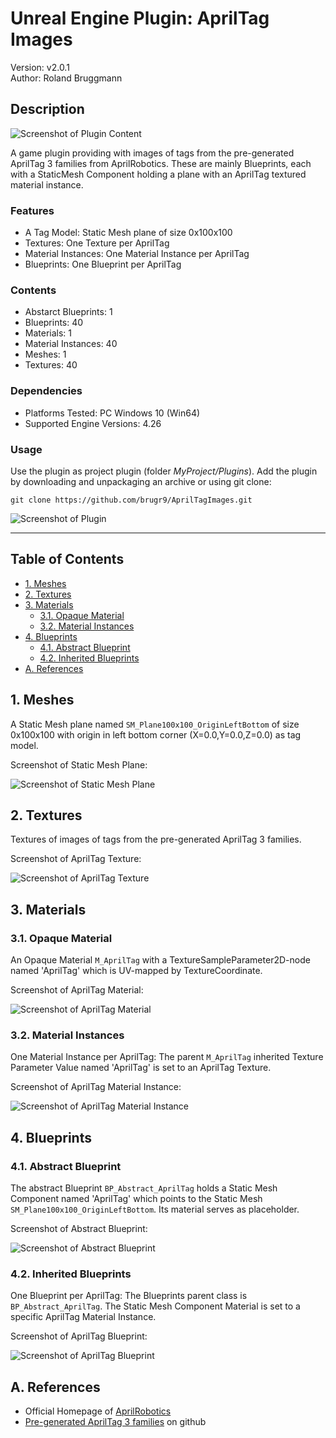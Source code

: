 # Unreal Engine Plugin: AprilTag Images

Version: v2.0.1
<br>Author: Roland Bruggmann

## Description

![Screenshot of Plugin Content](Docs/ScreenshotPluginContent.jpg "Screenshot of Plugin Content")

A game plugin providing with images of tags from the pre-generated AprilTag 3 families from AprilRobotics. These are mainly Blueprints, each with a StaticMesh Component holding a plane with an AprilTag textured material instance.

### Features

* A Tag Model: Static Mesh plane of size 0x100x100
* Textures: One Texture per AprilTag
* Material Instances: One Material Instance per AprilTag
* Blueprints: One Blueprint per AprilTag

### Contents

* Abstarct Blueprints: 1
* Blueprints: 40
* Materials: 1
* Material Instances: 40
* Meshes: 1
* Textures: 40

### Dependencies

* Platforms Tested: PC Windows 10 (Win64)
* Supported Engine Versions: 4.26

### Usage

Use the plugin as project plugin (folder *MyProject/Plugins*). Add the plugin by downloading and unpackaging an archive or using git clone:

```shell
git clone https://github.com/brugr9/AprilTagImages.git
```

![Screenshot of Plugin](Docs/ScreenshotPlugin.jpg "Screenshot of Plugin")

---

## Table of Contents

<!-- Start Document Outline -->

* [1. Meshes](#1-meshes)
* [2. Textures](#2-textures)
* [3. Materials](#3-materials)
	* [3.1. Opaque Material](#31-opaque-material)
	* [3.2. Material Instances](#32-material-instances)
* [4. Blueprints](#4-blueprints)
	* [4.1. Abstract Blueprint](#41-abstract-blueprint)
	* [4.2. Inherited Blueprints](#42-inherited-blueprints)
* [A. References](#a-references)

<!-- End Document Outline -->

<div style='page-break-after: always'></div>

## 1. Meshes

A Static Mesh plane named `SM_Plane100x100_OriginLeftBottom` of size 0x100x100 with origin in left bottom corner (X=0.0,Y=0.0,Z=0.0) as tag model.

Screenshot of Static Mesh Plane:

![Screenshot of Static Mesh Plane](Docs/ScreenshotStaticMeshPlane.jpg "Screenshot of Static Mesh Plane")

## 2. Textures

Textures of images of tags from the pre-generated AprilTag 3 families.

Screenshot of AprilTag Texture:

![Screenshot of AprilTag Texture](Docs/ScreenshotTexture.jpg "Screenshot of AprilTag Texture")

<div style='page-break-after: always'></div>

## 3. Materials

### 3.1. Opaque Material

An Opaque Material `M_AprilTag` with a TextureSampleParameter2D-node named 'AprilTag' which is UV-mapped by TextureCoordinate.

Screenshot of AprilTag Material:

![Screenshot of AprilTag Material](Docs/ScreenshotMaterial.jpg "Screenshot of AprilTag Material")

<div style='page-break-after: always'></div>

### 3.2. Material Instances

One Material Instance per AprilTag: The parent `M_AprilTag` inherited Texture Parameter Value named 'AprilTag' is set to an AprilTag Texture.

Screenshot of AprilTag Material Instance:

![Screenshot of AprilTag Material Instance](Docs/ScreenshotMaterialInstance.jpg "Screenshot of AprilTag Material Instance")

<div style='page-break-after: always'></div>

## 4. Blueprints

### 4.1. Abstract Blueprint

The abstract Blueprint `BP_Abstract_AprilTag` holds a Static Mesh Component named 'AprilTag' which points to the Static Mesh `SM_Plane100x100_OriginLeftBottom`. Its material serves as placeholder.

Screenshot of Abstract Blueprint:

![Screenshot of Abstract Blueprint](Docs/ScreenshotAbstractBlueprint.jpg "Screenshot of Abstract Blueprint")

### 4.2. Inherited Blueprints

One Blueprint per AprilTag: The Blueprints parent class is `BP_Abstract_AprilTag`. The Static Mesh Component Material is set to a specific AprilTag Material Instance.

Screenshot of AprilTag Blueprint:

![Screenshot of AprilTag Blueprint](Docs/ScreenshotBlueprint.jpg "Screenshot of AprilTag Blueprint")

## A. References

* Official Homepage of [AprilRobotics](https://april.eecs.umich.edu/)
* [Pre-generated AprilTag 3 families](https://github.com/AprilRobotics/apriltag-imgs) on github
